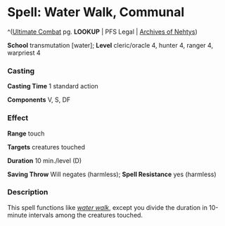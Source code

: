 # Spell: Water Walk, Communal

^([Ultimate Combat][ss-communal-water-walk] pg. **LOOKUP** | PFS Legal | [Archives of Nehtys][sn-communal-water-walk])

**School** transmutation [water]; **Level** cleric/oracle 4, hunter 4, ranger 4, warpriest 4

### Casting

**Casting Time** 1 standard action  

**Components** V, S, DF

### Effect

**Range** touch  

**Targets** creatures touched  

**Duration** 10 min./level (D)  

**Saving Throw** Will negates (harmless); **Spell Resistance** yes (harmless)

### Description

This spell functions like _[water walk]_, except you divide the duration in 10-minute intervals among the creatures touched.

[ss-communal-water-walk]: http://paizo.com/pathfinderRPG/v57
[sn-communal-water-walk]: http://www.archivesofnethys.com/SpellDisplay.aspx?ItemName=Water%20Walk%2C%20Communal
[water walk]: http://www.archivesofnethys.com/SpellDisplay.aspx?ItemName=water%20walk